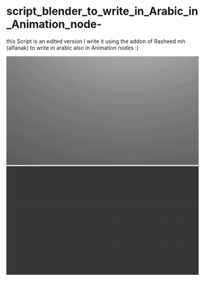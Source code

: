 # script_blender_to_write_in_Arabic_in_Animation_node-
this Script is an edited version I write it using the addon of Rasheed mh (alfanak) to write in arabic also in Animation nodes :) 

![](ezgif-4-231197072b.gif)
![](ezgif-4-947d5e4e89.gif)
